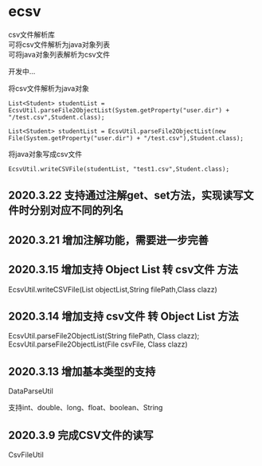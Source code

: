 # ecsv

csv文件解析库    
可将csv文件解析为java对象列表  
可将java对象列表解析为csv文件  

开发中...

将csv文件解析为java对象

    List<Student> studentList = EcsvUtil.parseFile2ObjectList(System.getProperty("user.dir") + "/test.csv",Student.class);
    
    List<Student> studentList = EcsvUtil.parseFile2ObjectList(new File(System.getProperty("user.dir") + "/test.csv"),Student.class);

将java对象写成csv文件

    EcsvUtil.writeCSVFile(studentList, "test1.csv",Student.class);
    
## 2020.3.22 支持通过注解get、set方法，实现读写文件时分别对应不同的列名

## 2020.3.21 增加注解功能，需要进一步完善

## 2020.3.15 增加支持 Object List  转 csv文件 方法

EcsvUtil.writeCSVFile(List<T> objectList,String filePath,Class clazz)

## 2020.3.14 增加支持 csv文件 转 Object List 方法

EcsvUtil.parseFile2ObjectList(String filePath, Class<T> clazz);
EcsvUtil.parseFile2ObjectList(File csvFile, Class<T> clazz)

## 2020.3.13 增加基本类型的支持

DataParseUtil

支持int、double、long、float、boolean、String

## 2020.3.9 完成CSV文件的读写

CsvFileUtil